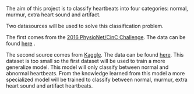 The aim of this project is to classify heartbeats into four categories: normal,
murmur, extra heart sound and artifact.

Two datasources will be used to solve this classification problem.

The first comes from the
[2016 PhysioNet/CinC Challenge](https://physionet.org/challenge/2016). The data
can be found
[here](https://physionet.org/physiobank/database/challenge/2016/training.zip) .

The second source comes from
[Kaggle](https://www.kaggle.com/kinguistics/heartbeat-sounds). The data can be
found [here](https://www.kaggle.com/kinguistics/heartbeat-sounds/data). This
dataset is too small so the first dataset will be used to train a more
generalize model. This model will only classify between normal and abnormal
heartbeats. From the knowledge learned from this model a more specialized model
will be trained to classify between normal, murmur, extra heart sound and
artifact heartbeats.
